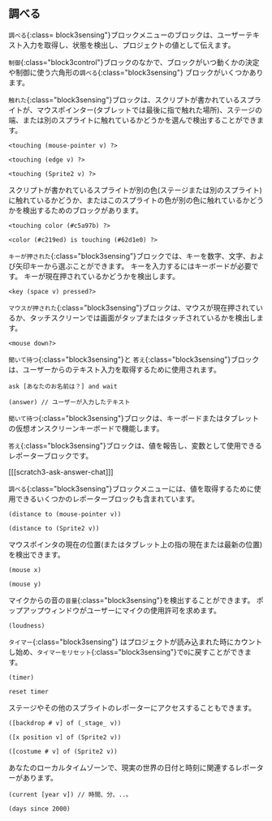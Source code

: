 ## 調べる

`調べる`{:class= block3sensing"}ブロックメニューのブロックは、ユーザーテキスト入力を取得し、状態を検出し、プロジェクトの値として伝えます。

`制御`{:class="block3control"}ブロックのなかで、ブロックがいつ動くかの決定や制御に使う六角形の`調べる`{:class="block3sensing"} ブロックがいくつかあります。

`触れた`{:class="block3sensing"}ブロックは、スクリプトが書かれているスプライトが、マウスポインター(タブレットでは最後に指で触れた場所)、ステージの端、または別のスプライトに触れているかどうかを選んで検出することができます。

```blocks3
<touching (mouse-pointer v) ?>

<touching (edge v) ?>

<touching (Sprite2 v) ?>
```

スクリプトが書かれているスプライトが別の色(ステージまたは別のスプライト) に触れているかどうか、またはこのスプライトの色が別の色に触れているかどうかを検出するためのブロックがあります。

```blocks3
<touching color (#c5a97b) ?>

<color (#c219ed) is touching (#62d1e0) ?>
```

`キーが押された`{:class="block3sensing"}ブロックでは、キーを数字、文字、および矢印キーから選ぶことができます。 キーを入力するにはキーボードが必要です。 キーが現在押されているかどうかを検出します。

```blocks3
<key (space v) pressed?>
```

`マウスが押された`{:class="block3sensing"}ブロックは、マウスが現在押されているか、タッチスクリーンでは画面がタップまたはタッチされているかを検出します。

```blocks3
<mouse down?>
```

`聞いて待つ`{:class="block3sensing"}と `答え`{:class="block3sensing"}ブロックは、ユーザーからのテキスト入力を取得するために使用されます。

```blocks3
ask [あなたのお名前は？] and wait

(answer) // ユーザーが入力したテキスト
```

`聞いて待つ`{:class="block3sensing"}ブロックは、キーボードまたはタブレットの仮想オンスクリーンキーボードで機能します。

`答え`{:class="block3sensing"}ブロックは、値を報告し、変数として使用できるレポーターブロックです。

[[[scratch3-ask-answer-chat]]]

`調べる`{:class="block3sensing"}ブロックメニューには、値を取得するために使用できるいくつかのレポーターブロックも含まれています。

```blocks3
(distance to (mouse-pointer v))

(distance to (Sprite2 v))
```

マウスポインタの現在の位置(またはタブレット上の指の現在または最新の位置) を検出できます。

```blocks3
(mouse x)

(mouse y)
```

マイクからの音の`音量`{:class="block3sensing"}を検出することができます。 ポップアップウィンドウがユーザーにマイクの使用許可を求めます。

```blocks3
(loudness)
```

`タイマー`{:class="block3sensing"} はプロジェクトが読み込まれた時にカウントし始め、`タイマーをリセット`{:class="block3sensing"}で`0`に戻すことができます。

```blocks3
(timer)

reset timer
```

ステージやその他のスプライトのレポーターにアクセスすることもできます。

```blocks3
([backdrop # v] of (_stage_ v))

([x position v] of (Sprite2 v))

([costume # v] of (Sprite2 v))
```

あなたのローカルタイムゾーンで、現実の世界の日付と時刻に関連するレポーターがあります。

```blocks3
(current [year v]) // 時間、分、..。

(days since 2000)
```

